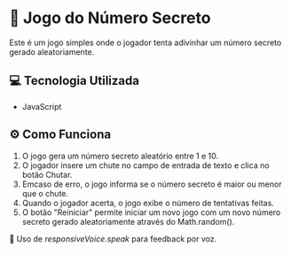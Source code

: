 # 🔢 Jogo do Número Secreto

Este é um jogo simples onde o jogador tenta adivinhar um número secreto gerado aleatoriamente.

## 💻 Tecnologia Utilizada
- JavaScript

## ⚙ Como Funciona
1. O jogo gera um número secreto aleatório entre 1 e 10.
2. O jogador insere um chute no campo de entrada de texto e clica no botão Chutar.
3. Emcaso de erro, o jogo informa se o número secreto é maior ou menor que o chute.
4. Quando o jogador acerta, o jogo exibe o número de tentativas feitas.
5. O botão "Reiniciar" permite iniciar um novo jogo com um novo número secreto gerado aleatoriamente através do Math.random().

📌 Uso de *responsiveVoice.speak* para feedback por voz.
